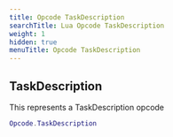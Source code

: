 ```yaml
---
title: Opcode TaskDescription
searchTitle: Lua Opcode TaskDescription
weight: 1
hidden: true
menuTitle: Opcode TaskDescription
---
```

## TaskDescription

This represents a TaskDescription opcode
```lua
Opcode.TaskDescription
```